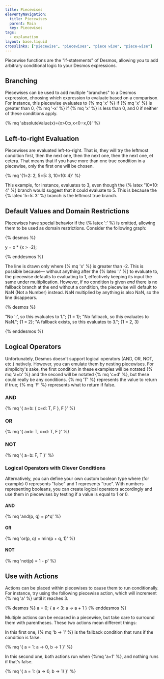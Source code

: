 ```yaml
---
title: Piecewises
eleventyNavigation:
  title: Piecewises
  parent: Main
  key: Piecewises
tags:
  - explanation
layout: base.liquid
crosslinks: ["piecewise", "piecewises", "piece wise", "piece-wise"]
---
```


Piecewise functions are the "if-statements" of Desmos, allowing you to add arbitrary conditional logic to your Desmos expressions.

## Branching

Piecewises can be used to add multiple "branches" to a Desmos expression, choosing which expression to evaluate based on a comparison. For instance, this piecewise evaluates to {% mq 'x' %} if {% mq 'x' %} is greater than 0, {% mq '-x' %} if {% mq 'x' %} is less than 0, and 0 if neither of these conditions apply.

{% mq 'absoluteValue(x)={x>0:x,x<0:-x,0}' %}

## Left-to-right Evaluation

Piecewises are evaluated left-to-right. That is, they will try the leftmost condition first, then the next one, then the next one, then the next one, et cetera. That means that if you have more than one true condition in a piecewise, only the first one will be chosen.

{% mq '{1=2: 2, 5=5: 3, 10=10: 4}' %}

This example, for instance, evaluates to 3, even though the {% latex '10=10: 4' %} branch would suggest that it could evaluate to 5. This is because the {% latex '5=5: 3' %} branch is the leftmost true branch.

## Default Values and Domain Restrictions

Piecewises have special behavior if the {% latex ':' %} is omitted, allowing them to be used as domain restrictions. Consider the following graph:

{% desmos %}

y = x \* {x > -2};

{% enddesmos %}

The line is drawn only where {% mq 'x' %} is greater than -2. This is possible because&mdash; without anything after the {% latex ':' %} to evaluate to, the piecewise defaults to evaluating to 1, effectively keeping its input the same under multiplication. However, if no condition is given _and_ there is no fallback branch at the end without a condition, the piecewise will default to NaN (Not a Number) instead. NaN multiplied by anything is also NaN, so the line disappears.

{% desmos %}

"No ':', so this evaluates to 1.";
{1 = 1};
"No fallback, so this evaluates to NaN.";
{1 = 2};
"A fallback exists, so this evaluates to 3.";
{1 = 2, 3}

{% enddesmos %}

## Logical Operators

Unfortunately, Desmos doesn't support logical operators (AND, OR, NOT, etc.) natively. However, you can emulate them by nesting piecewises. For simplicity's sake, the first condition in these examples will be notated {% mq 'a=b' %} and the second will be notated {% mq 'c=d' %}, but these could really be any conditions. {% mq 'T' %} represents the value to return if true; {% mq 'F' %} represents what to return if false.

### AND

{% mq '{ a=b: { c=d: T, F }, F }' %}

### OR

{% mq '{ a=b: T, c=d: T, F }' %}

### NOT

{% mq '{ a=b: F, T }' %}

### Logical Operators with Clever Conditions

Alternatively, you can define your own custom boolean type where (for example) 0 represents "false" and 1 represents "true". With numbers representing booleans, you can create logical operators accordingly and use them in piecewises by testing if a value is equal to 1 or 0.

#### AND

{% mq 'and(p, q) = p*q' %}

#### OR

{% mq 'or(p, q) = min(p + q, 1)' %}

#### NOT

{% mq 'not(p) = 1 - p' %}

## Use with Actions

Actions can be placed within piecewises to cause them to run conditionally. For instance, try using the following piecewise action, which will increment {% mq 'a' %} until it reaches 3.

{% desmos %}
a = 0;
{ a < 3: a -> a + 1 }
{% enddesmos %}

Multiple actions can be encased in a piecewise, but take care to surround them with parentheses. These two actions mean different things:

In this first one, {% mq 'b -> 1' %} is the fallback condition that runs if the condition is false.

{% mq '{ a = 1: a -> 0, b -> 1 }' %}

In this second one, both actions run when {%mq 'a=1' %}, and nothing runs if that's false.

{% mq '{ a = 1: (a -> 0, b -> 1) }' %}
